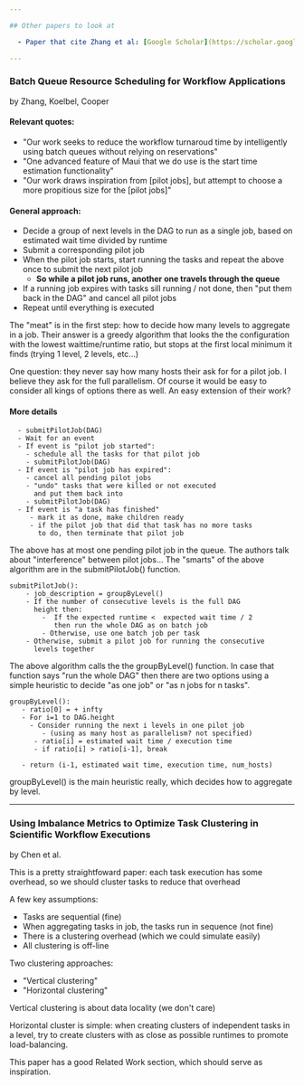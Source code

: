 ```yaml
---

## Other papers to look at

  - Paper that cite Zhang et al: [Google Scholar](https://scholar.google.com/scholar?start=0&hl=en&as_sdt=2005&sciodt=0,5&cites=220981682553958010&scipsc=)

---
```


### Batch Queue Resource Scheduling for Workflow Applications
by Zhang, Koelbel, Cooper

#### Relevant quotes:

  - "Our work seeks to reduce the workflow turnaroud time by
intelligently using batch queues without relying on reservations"
  - "One advanced feature of Maui that we do use is the start time estimation functionality"
  - "Our work draws inspiration from [pilot jobs], but attempt to choose a more propitious size for the [pilot jobs]"
    
#### General approach:

  - Decide a group of next levels in the DAG to run as a single job,  based on
	  estimated wait time divided by runtime
  - Submit a corresponding pilot job
  - When the pilot job starts, start running the tasks and 
	  repeat the above once to submit the next pilot job
     - <b>So while a pilot job runs, another one travels through the queue</b>
 - If a running job expires with tasks sill running / not done,
	  then "put them back in the DAG" and cancel all pilot jobs
 - Repeat until everything is executed

The "meat" is in the first step: how to decide how many levels to aggregate
in a job. Their answer is a greedy algorithm that looks the the
configuration with the lowest waittime/runtime ratio, but stops at the
first local minimum it finds (trying 1 level, 2 levels, etc...)

One question: they never say how many hosts their ask for for a pilot job.
I believe they ask for the full parallelism. Of course it would be easy to 
consider all kings of options there as well. An easy extension of their
work?




#### More details

```
  - submitPilotJob(DAG)
  - Wait for an event
  - If event is "pilot job started":
    - schedule all the tasks for that pilot job
    - submitPilotJob(DAG) 
  - If event is "pilot job has expired":
    - cancel all pending pilot jobs 
    - "undo" tasks that were killed or not executed 
      and put them back into 
    - submitPilotJob(DAG)
  - If event is "a task has finished"
  	 - mark it as done, make children ready
  	 - if the pilot job that did that task has no more tasks 
  	   to do, then terminate that pilot job
```

The above has at most one pending pilot job in the queue. The authors talk about "interference" between pilot jobs...
The "smarts" of the above algorithm are in the submitPilotJob() function. 

```
submitPilotJob():
	- job_description = groupByLevel()
	- If the number of consecutive levels is the full DAG
	  height then:
	    -  If the expected runtime <  expected wait time / 2
	       then run the whole DAG as on batch job 
	    - Otherwise, use one batch job per task
	- Otherwise, submit a pilot job for running the consecutive
	  levels together
```

The above algorithm calls the the groupByLevel() function. In case that function says "run the whole DAG" then there are two options
using a simple heuristic to decide "as one job" or "as n jobs for n tasks".  

```
groupByLevel():
   - ratio[0] = + infty
   - For i=1 to DAG.height
     - Consider running the next i levels in one pilot job
   	    - (using as many host as parallelism? not specified)
   	  - ratio[i] = estimated wait time / execution time
   	  - if ratio[i] > ratio[i-1], break
   	  
   - return (i-1, estimated wait time, execution time, num_hosts)
```


groupByLevel() is the main heuristic really, which decides how to aggregate
by level.


---

### Using Imbalance Metrics to Optimize Task Clustering in Scientific Workflow Executions
by Chen et al.

This is a pretty straightfoward paper: each task execution has some overhead, so we should cluster tasks to reduce that overhead

A few key assumptions:

  - Tasks are sequential (fine)
  - When aggregating tasks in job, the tasks run in sequence (not fine)
  - There is a clustering overhead (which we could simulate easily)
  - All clustering is off-line

Two clustering approaches:
 
  - "Vertical clustering" 
  - "Horizontal clustering" 


Vertical clustering is about data locality (we don't care)

Horizontal cluster is simple: when creating clusters of independent tasks
in a level, try to create clusters with as close as possible runtimes to
promote load-balancing.


This paper has a good Related Work section, which should serve as
inspiration.



